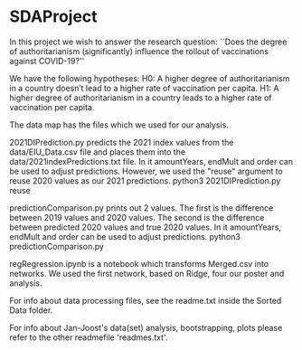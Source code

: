 # SDAProject

In this project we wish to answer the research question:
``Does the degree of authoritarianism (significantly) influence the rollout of vaccinations against COVID-19?''

We have the following hypotheses:
H0: A higher degree of authoritarianism in a country doesn’t lead to a higher rate of vaccination per capita.
H1: A higher degree of authoritarianism in a country leads to a higher rate of vaccination per capita.

The data map has the files which we used for our analysis.

2021DIPrediction.py predicts the 2021 index values from the data/EIU_Data.csv file and places them into the data/2021indexPredictions.txt file.
In it amountYears, endMult and order can be used to adjust predictions.
However, we used the "reuse" argument to reuse 2020 values as our 2021 predictions.
python3 2021DIPrediction.py reuse

predictionComparison.py prints out 2 values.
The first is the difference between 2019 values and 2020 values. The second is the difference between predicted 2020 values and true 2020 values.
In it amountYears, endMult and order can be used to adjust predictions.
python3 predictionComparison.py

regRegression.ipynb is a notebook which transforms Merged.csv into networks.
We used the first network, based on Ridge, four our poster and analysis.

For info about data processing files, see the readme.txt inside the Sorted Data folder.

For info about Jan-Joost's data(set) analysis, bootstrapping, plots please refer to the other readmefile 'readmes.txt'.
